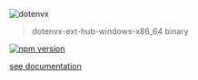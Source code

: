 ![dotenvx](https://dotenvx.com/better-banner.png)

> dotenvx-ext-hub-windows-x86_64 binary

[![npm version](https://img.shields.io/npm/v/@dotenvx/dotenvx-ext-hub-windows-x86_64.svg)](https://www.npmjs.com/package/@dotenvx/dotenvx-ext-hub-windows-x86_64)

[see documentation](https://github.com/dotenvx/dotenvx-ext-hub)

&nbsp;

